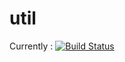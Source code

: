 # util

Currently : [![Build Status](https://travis-ci.com/Flyy-y/util.svg?branch=master)](https://travis-ci.com/Flyy-y/util)
